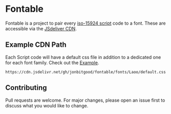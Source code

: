 # Fontable
Fontable is a project to pair every [iso-15924 script](https://en.wikipedia.org/wiki/ISO_15924) code to a font. These are accessible via the [JSdeliver CDN](https://www.jsdelivr.com/).

## Example CDN Path
Each Script code will have a default css file in addition to a dedicated one for each font family. Check out the [Example](example.html).

```
https://cdn.jsdelivr.net/gh/jonbitgood/fontable/fonts/Laoo/default.css
```

## Contributing
Pull requests are welcome. For major changes, please open an issue first to discuss what you would like to change.
